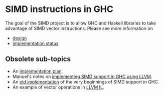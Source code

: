 # SIMD instructions in GHC


The goal of the SIMD project is to allow GHC and Haskell libraries to take advantage of SIMD vector instructions. Please see more information on

- [design](simd/design)
- [implementation status](simd/implementation/status)

## Obsolete sub-topics

- An [implementation plan](simd/implementation/plan).
- Manuel's notes on [implementing SIMD support in GHC using LLVM](simd/implementation/llvm).
- An [old implementation](simd/implementation/old) of the very beginnings of SIMD support in GHC.
- An example of vector operations in [LLVM IL](simd/llvm-example).
